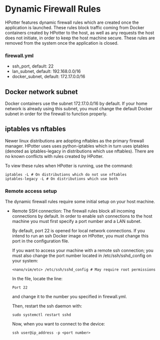 # Dynamic Firewall Rules
HPotter features dynamic firewall rules which are created
once the application is launched. These rules block traffic coming from
Docker containers created by HPotter to the host, as well as any requests 
the host does not initiate, in order to keep the host machine secure.
These rules are removed from the system once the application is closed.

### firewall.yml
* ssh\_port, default: 22
* lan\_subnet, default: 192.168.0.0/16
* docker\_subnet, default: 172.17.0.0/16

## Docker network subnet
Docker containers use the subnet 172.17.0.0/16 by default.
If your home network is already using this subnet, you must change the
default Docker subnet in order for the firewall to function properly.

## iptables vs nftables
Newer linux distributions are adopting nftables as the primary firewall manager.
HPotter uses uses python-iptables which in turn uses iptables 
(denoted as iptables-legacy in distributions which use nftables).
There are no known conflicts with rules created by HPotter. 

To view these rules when HPotter is running, use the command:
```
iptables -L # On distributions which do not use nftables
iptables-legacy -L # On distributions which use both
```

### Remote access setup
The dynamic firewall rules require some initial setup on your host machine.

* Remote SSH connection: 
    The firewall rules block all incoming connections by default.
    In order to enable ssh connections to the host machine you must first specify
    a port number and a LAN subnet.

    By default, port 22 is opened for local network connections. If you intend to run
    an ssh Docker image on HPotter, you must change this port in the configuration file.

    If you want to access your machine with a remote ssh connection; you must also
    change the port number located in /etc/ssh/sshd_config on your system:
    ```
    <nano/vim/etc> /etc/ssh/sshd_config # May require root permissions
    ```
    In the file, locate the line:
    ```
    Port 22
    ```
    and change it to the number you specified in firewall.yml.
    
    Then, restart the ssh daemon with:
    ```
    sudo systemctl restart sshd
    ```

    Now, when you want to connect to the device:
    ```
    ssh user@ip_address -p <port number>
    ```

